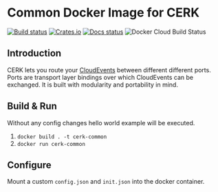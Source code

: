 # Common Docker Image for CERK 

[![Build status](https://badge.buildkite.com/4494e29d5f2c47e3fe998af46dff78a447800a76a68024e392.svg?branch=master)](https://buildkite.com/ce-rust/cerk)
[![Crates.io](https://img.shields.io/crates/v/cerk)](https://docs.rs/cerk/*/cerk/)
[![Docs status](https://docs.rs/cerk/badge.svg)](https://docs.rs/cerk/)
![Docker Cloud Build Status](https://img.shields.io/docker/cloud/build/cloudeventsrouter/cerk)

## Introduction

CERK lets you route your [CloudEvents](https://github.com/cloudevents/spec) between different different ports.
Ports are transport layer bindings over which CloudEvents can be exchanged.
It is built with modularity and portability in mind.


## Build & Run

Without any config changes hello world example will be executed.

1. `docker build . -t cerk-common`
2. `docker run cerk-common`

## Configure

Mount a custom `config.json` and `init.json` into the docker container.
